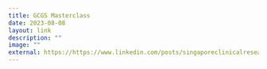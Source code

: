 ```yaml
---
title: GCGS Masterclass
date: 2023-08-08
layout: link
description: ""
image: ""
external: https://https://www.linkedin.com/posts/singaporeclinicalresearchinstitute_gcgs-masterclass-gynoncology-activity-7005448425131454464-UzOi?utm_source=share&utm_medium=member_desktop
---
```

